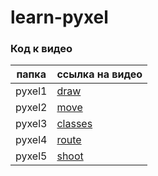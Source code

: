 # learn-pyxel

### Код к видео
| папка | ссылка на видео |
| ----- | ----- |
| pyxel1 | [draw](https://www.youtube.com/watch?v=d-KDGtfeyqo&list=PLQuaNOtBP3Tr5ozPa6vg-SMbERHeGuXB6&index=3) |
| pyxel2 | [move](https://www.youtube.com/watch?v=FVIYZxmrbnU&list=PLQuaNOtBP3Tr5ozPa6vg-SMbERHeGuXB6&index=1) |
| pyxel3 | [classes](https://www.youtube.com/watch?v=jNgofJGNt5o&list=PLQuaNOtBP3Tr5ozPa6vg-SMbERHeGuXB6&index=5) |
| pyxel4 | [route](https://www.youtube.com/watch?v=4fLH6ZypkSk&list=PLQuaNOtBP3Tr5ozPa6vg-SMbERHeGuXB6&index=6&t=1s) |
| pyxel5 | [shoot](https://www.youtube.com/watch?v=JZ8jVlXDyY0&list=PLQuaNOtBP3Tr5ozPa6vg-SMbERHeGuXB6&index=7&t=12s) |
